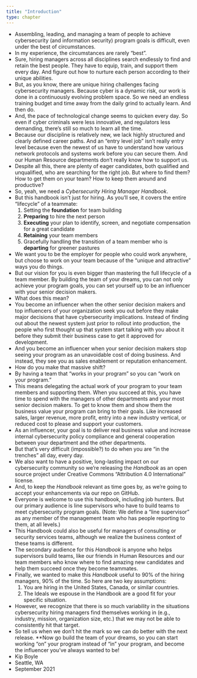 ```yaml
---
title: "Introduction"
type: chapter
---
```

- Assembling, leading, and managing a team of people to achieve cybersecurity (and information security) program goals is difficult, even under the best of circumstances.
- In my experience, the circumstances are rarely “best”.
- Sure, hiring managers across all disciplines search endlessly to find and retain the best people. They have to equip, train, and support them every day. And figure out how to nurture each person according to their unique abilities.
- But, as you know, there are unique hiring challenges facing cybersecurity managers. Because cyber is a dynamic risk, our work is done in a continuously evolving problem space. So we need an endless training budget and time away from the daily grind to actually learn. And then do.
- And, the pace of technological change seems to quicken every day. So even if cyber criminals were less innovative, and regulators less demanding, there’s still so much to learn all the time.
- Because our discipline is relatively new, we lack highly structured and clearly defined career paths. And an “entry level job” isn’t really entry level because even the newest of us have to understand how various network protocols and systems work before you can secure them. And our Human Resource departments don’t really know how to support us. 
- Despite all this, there are plenty of eager candidates, both qualified and unqualified, who are searching for the right job. But where to find them? How to get them on your team? How to keep them around and productive?
- So, yeah, we need a *Cybersecurity Hiring Manager Handbook*.
- But this handbook isn’t just for hiring. As you’ll see, it covers the entire “lifecycle” of a teammate:
  1. Setting the **foundation** for team building
  2. **Preparing** to hire the next person
  3. **Executing** your plan to identify, screen, and negotiate compensation for a great candidate
  4. **Retaining** your team members
  5. Gracefully handling the transition of a team member who is **departing** for greener pastures
- We want you to be the employer for people who could work anywhere, but choose to work on your team because of the “unique and attractive” ways you do things.
- But our vision for you is even bigger than mastering the full lifecycle of a team member. By building the team of your dreams, you can not only achieve your program goals, you can set yourself up to be an influencer with your senior decision makers.
- What does this mean?
- You become an influencer when the other senior decision makers and top influencers of your organization seek you out before they make major decisions that have cybersecurity implications. Instead of finding out about the newest system just prior to rollout into production, the people who first thought up that system start talking with you about it before they submit their business case to get it approved for development.
- And you become an influencer when your senior decision makers stop seeing your program as an unavoidable cost of doing business. And instead, they see you as sales enablement or reputation enhancement.
- How do you make that massive shift?
- By having a team that “works in your program” so you can “work on your program.”
- This means delegating the actual work of your program to your team members and supporting them. When you succeed at this, you have time to spend with the managers of other departments and your most senior decision makers. To get to know them and show them the business value your program can bring to their goals. Like increased sales, larger revenue, more profit, entry into a new industry vertical, or reduced cost to please and support your customers.
- As an influencer, your goal is to deliver real business value and increase internal cybersecurity policy compliance and general cooperation between your department and the other departments.
- But that’s very difficult (impossible?) to do when you are “in the trenches” all day, every day.
- We also want to have a positive, long-lasting impact on our cybersecurity community so we’re releasing the *Handbook* as an open source project under Creative Commons “Attribution 4.0 International” license.
- And, to keep the *Handbook* relevant as time goes by, as we’re going to accept your enhancements via our repo on GitHub.
- Everyone is welcome to use this handbook, including job hunters. But our primary audience is line supervisors who have to build teams to meet cybersecurity program goals. (Note: We define a “line supervisor” as any member of the management team who has people reporting to them, at all levels.)
- This Handbook could also be useful for managers of consulting or security services teams, although we realize the business context of these teams is different.
- The secondary audience for this *Handbook* is anyone who helps supervisors build teams, like our friends in Human Resources and our team members who know where to find amazing new candidates and help them succeed once they become teammates.
- Finally, we wanted to make this *Handbook* useful to 90% of the hiring managers, 90% of the time. So here are two key assumptions:
  1. You are hiring in the United States, Canada, or similar countries.
  2. The Ideals we espouse in the Handbook are a good fit for your specific situation. 
- However, we recognize that there is so much variability in the situations cybersecurity hiring managers find themselves working in (e.g., industry, mission, organization size, etc.) that we may not be able to consistently hit that target.
- So tell us when we don’t hit the mark so we can do better with the next release.
**Now go build the team of your dreams, so you can start working “on” your program instead of “in” your program, and become the influencer you’ve always wanted to be!
- Kip Boyle  
- Seattle, WA  
- September 2021
